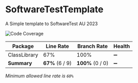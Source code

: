 # SoftwareTestTemplate
A Simple template to SoftwareTest AU 2023

![Code Coverage](https://img.shields.io/badge/Code%20Coverage-67%25-yellow?style=flat)

Package | Line Rate | Branch Rate | Health
-------- | --------- | ----------- | ------
ClassLibrary | 67% | 100% | ➖
**Summary** | **67%** (6 / 9) | **100%** (0 / 0) | ➖

_Minimum allowed line rate is `60%`_
